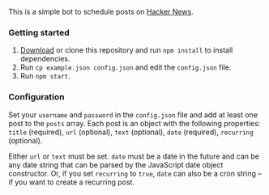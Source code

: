 This is a simple bot to schedule posts on [Hacker News](https://news.ycombinator.com).

### Getting started

1. [Download](https://github.com/slymax/hackernews/archive/master.zip) or clone this repository and run `npm install` to install dependencies.
2. Run `cp example.json config.json` and edit the `config.json` file.
3. Run `npm start`.

### Configuration

Set your `username` and `password` in the `config.json` file and add at least one post to the `posts` array. Each post is an object with the following properties: `title` (required), `url` (optional), `text` (optional), `date` (required), `recurring` (optional).

Either `url` or `text` must be set. `date` must be a date in the future and can be any date string that can be parsed by the JavaScript date object constructor. Or, if you set `recurring` to `true`, `date` can also be a cron string – if you want to create a recurring post.
